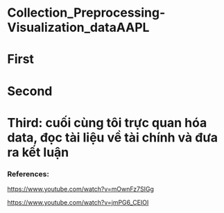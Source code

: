 # Collection_Preprocessing-Visualization_dataAAPL

# First

# Second

# Third: cuối cùng tôi trực quan hóa data, đọc tài liệu về tài chính và đưa ra kết luận 

### References:
https://www.youtube.com/watch?v=mOwnFz7SIGg

https://www.youtube.com/watch?v=jmPG6_CEIOI
